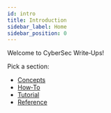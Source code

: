 ```yaml
---
id: intro
title: Introduction
sidebar_label: Home
sidebar_position: 0
---
```


Welcome to CyberSec Write‑Ups!  

Pick a section:

- [Concepts](/docs/concept/intro)  
- [How‑To](/docs/how-to/intro)  
- [Tutorial](/docs/tutorial/intro)  
- [Reference](/docs/reference/intro)  
